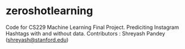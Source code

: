 # zeroshotlearning
Code for CS229 Machine Learning Final Project. Prediciting Instagram Hashtags with and without data. Contributors : Shreyash Pandey (shreyash@stanford.edu)
